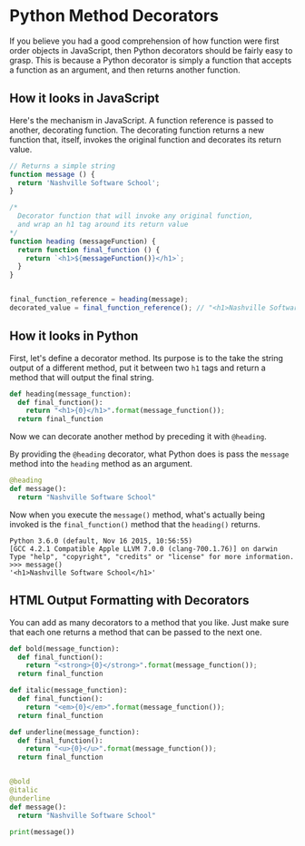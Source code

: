 # Python Method Decorators

If you believe you had a good comprehension of how function were first order objects in JavaScript, then Python decorators should be fairly easy to grasp. This is because a Python decorator is simply a function that accepts a function as an argument, and then returns another function.

## How it looks in JavaScript

Here's the mechanism in JavaScript. A function reference is passed to another, decorating function. The decorating function returns a new function that, itself, invokes the original function and decorates its return value.

```js
// Returns a simple string
function message () {
  return 'Nashville Software School';
}

/* 
  Decorator function that will invoke any original function,
  and wrap an h1 tag around its return value
*/
function heading (messageFunction) {
  return function final_function () {
    return `<h1>${messageFunction()}</h1>`;
  }
}


final_function_reference = heading(message);
decorated_value = final_function_reference(); // "<h1>Nashville Software School</h1>"
```

## How it looks in Python

First, let's define a decorator method. Its purpose is to the take the string output of a different method, put it between two `h1` tags and return a method that will output the final string.

```py
def heading(message_function):
  def final_function():
    return "<h1>{0}</h1>".format(message_function());
  return final_function
```

Now we can decorate another method by preceding it with `@heading`.

By providing the `@heading` decorator, what Python does is pass the `message` method into the `heading` method as an argument.

```py
@heading
def message():
  return "Nashville Software School"
```

Now when you execute the `message()` method, what's actually being invoked is the `final_function()` method that the `heading()` returns.

```
Python 3.6.0 (default, Nov 16 2015, 10:56:55) 
[GCC 4.2.1 Compatible Apple LLVM 7.0.0 (clang-700.1.76)] on darwin
Type "help", "copyright", "credits" or "license" for more information.
>>> message()
'<h1>Nashville Software School</h1>'
```

## HTML Output Formatting with Decorators

You can add as many decorators to a method that you like. Just make sure that each one returns a method that can be passed to the next one.

```py
def bold(message_function):
  def final_function():
    return "<strong>{0}</strong>".format(message_function());
  return final_function

def italic(message_function):
  def final_function():
    return "<em>{0}</em>".format(message_function());
  return final_function

def underline(message_function):
  def final_function():
    return "<u>{0}</u>".format(message_function());
  return final_function


@bold
@italic
@underline
def message():
  return "Nashville Software School"

print(message())
```
